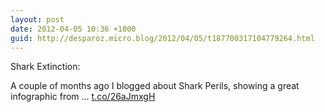 ```yaml
---
layout: post
date: 2012-04-05 10:36 +1000
guid: http://desparoz.micro.blog/2012/04/05/t187700317104779264.html
---
```

Shark Extinction: 

A couple of months ago I blogged about Shark Perils, showing a great infographic from ... [t.co/26aJmxgH](http://t.co/26aJmxgH)
